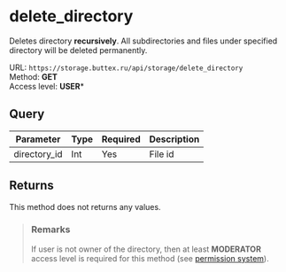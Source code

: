 # delete_directory
Deletes directory **recursively**. All subdirectories and files under specified directory
will be deleted permanently.

URL: `https://storage.buttex.ru/api/storage/delete_directory`\
Method: **GET**\
Access level: **USER***

## Query
| Parameter    | Type   | Required | Description       |
|--------------|--------|----------|-------------------|
| directory_id | Int    | Yes      | File id           |

## Returns
This method does not returns any values.

> ### Remarks
> If user is not owner of the directory, then at least **MODERATOR** access level
> is required for this method (see [permission system](../../users/permission-system.md)).